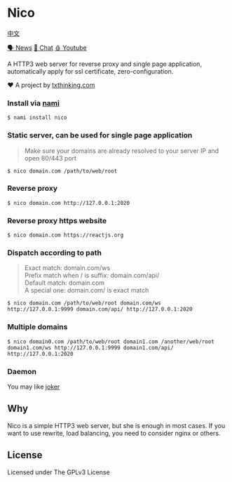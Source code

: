 # Nico

[中文](readme_zh.md)

[🗣 News](https://t.me/s/txthinking_news)
[💬 Chat](https://t.me/brookgroup)
[🩸 Youtube](https://www.youtube.com/txthinking) 

A HTTP3 web server for reverse proxy and single page application, automatically apply for ssl certificate, zero-configuration.

❤️ A project by [txthinking.com](https://www.txthinking.com)

### Install via [nami](https://github.com/txthinking/nami)

```
$ nami install nico
```

### Static server, can be used for single page application

> Make sure your domains are already resolved to your server IP and open 80/443 port

```
$ nico domain.com /path/to/web/root
```

### Reverse proxy

```
$ nico domain.com http://127.0.0.1:2020
```

### Reverse proxy https website

```
$ nico domain.com https://reactjs.org
```

### Dispatch according to path

> Exact match: domain.com/ws<br/>
> Prefix match when / is suffix: domain.com/api/<br/>
> Default match: domain.com<br/>
> A special one: domain.com/ is exact match

```
$ nico domain.com /path/to/web/root domain.com/ws http://127.0.0.1:9999 domain.com/api/ http://127.0.0.1:2020
```

### Multiple domains

```
$ nico domain0.com /path/to/web/root domain1.com /another/web/root domain1.com/ws http://127.0.0.1:9999 domain1.com/api/ http://127.0.0.1:2020
```

### Daemon

You may like [joker](https://github.com/txthinking/joker)

## Why

Nico is a simple HTTP3 web server, but she is enough in most cases. If you want to use rewrite, load balancing, you need to consider nginx or others.

## License

Licensed under The GPLv3 License
